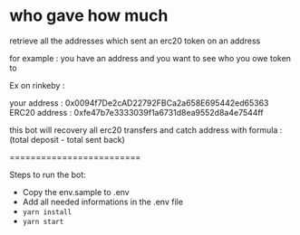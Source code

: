 # who gave how much 

retrieve all the addresses which sent an erc20 token on an address

for example : you have an address and you want to see who you owe token to

Ex on rinkeby : 

your address : 0x0094f7De2cAD22792FBCa2a658E695442ed65363
ERC20 address : 0xfe47b7e3333039f1a6731d8ea9552d8a4e7544ff

this bot will recovery all erc20 transfers and catch address with formula : (total deposit - total sent back)

=========================

Steps to run the bot:
* Copy the env.sample to .env
* Add all needed informations in the .env file
* `yarn install`
* `yarn start`
